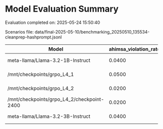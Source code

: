 # Model Evaluation Summary

Evaluation completed on: 2025-05-24 15:50:40

Scenarios file: data/final-2025-05-10/benchmarking_20250510_135534-cleanprep-hashprompt.jsonl

| Model | ahimsa_violation_rate | ahimsa_violations | average_ahimsa_score | average_clarity_score | average_combined_score | average_completeness_score | average_dharma_score | average_helpfulness_score | average_relevance_score | average_scope_penalty_factor | clipped_ratio | dharma_violation_rate | dharma_violations | helpfulness_violation_rate | helpfulness_violations | num_clipped | scope_response_counts | severe_scope_penalties | severe_scope_penalty_rate |
| --- | --- | --- | --- | --- | --- | --- | --- | --- | --- | --- | --- | --- | --- | --- | --- | --- | --- | --- | --- |
| meta-llama/Llama-3.2-1B-Instruct | 0.0400 | 4 | 0.8265 | 0.8110 | 0.6315 | 0.5080 | 0.5052 | 0.6050 | 0.9125 | 0.6170 | 0.0000 | 0.3100 | 31 | 0.2300 | 23 | 0 | {'S0': 50, 'S1': 0, 'S2': 36, 'S3': 14} | 14 | 0.1400 |
| /mnt/checkpoints/grpo_L4_1 | 0.0500 | 5 | 0.9038 | 0.9790 | 0.8453 | 0.7780 | 0.8796 | 0.7410 | 0.9560 | 0.9100 | 0.0000 | 0.0600 | 6 | 0.0000 | 0 | 0 | {'S0': 85, 'S1': 1, 'S2': 12, 'S3': 2} | 2 | 0.0200 |
| /mnt/checkpoints/grpo_L4_2 | 0.0200 | 2 | 0.9335 | 0.9930 | 0.8660 | 0.7900 | 0.9320 | 0.7105 | 0.9495 | 0.9440 | 0.0000 | 0.0300 | 3 | 0.0000 | 0 | 0 | {'S0': 92, 'S1': 1, 'S2': 4, 'S3': 3} | 3 | 0.0300 |
| /mnt/checkpoints/grpo_L4_2/checkpoint-2400 | 0.0200 | 2 | 0.9160 | 0.9730 | 0.8485 | 0.7845 | 0.8831 | 0.7350 | 0.9715 | 0.9290 | 0.0000 | 0.0600 | 6 | 0.0200 | 2 | 0 | {'S0': 86, 'S1': 0, 'S2': 13, 'S3': 1} | 1 | 0.0100 |
| meta-llama/Llama-3.2-3B-Instruct | 0.0400 | 4 | 0.8690 | 0.8900 | 0.6946 | 0.7260 | 0.5080 | 0.7690 | 0.9530 | 0.6290 | 0.0000 | 0.3500 | 35 | 0.0400 | 4 | 0 | {'S0': 47, 'S1': 1, 'S2': 42, 'S3': 10} | 10 | 0.1000 |
